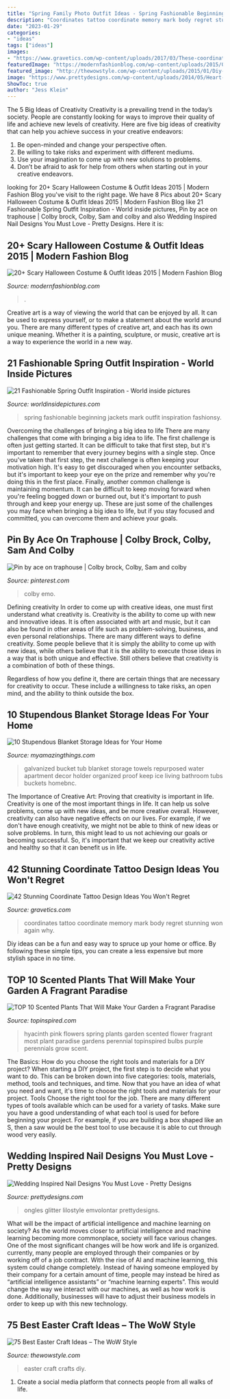 ```yaml
---
title: "Spring Family Photo Outfit Ideas - Spring Fashionable Beginning Jackets Mark Outfit Inspiration Fashionsy"
description: "Coordinates tattoo coordinate memory mark body regret stunning won again why"
date: "2023-01-29"
categories:
- "ideas"
tags: ["ideas"]
images:
- "https://www.gravetics.com/wp-content/uploads/2017/03/These-coordinates-are-large-and-they-go-the-extent-of-the-arm..jpg"
featuredImage: "https://modernfashionblog.com/wp-content/uploads/2015/08/20-Scary-Halloween-Costume-Outfit-Ideas-2015-20.jpg"
featured_image: "http://thewowstyle.com/wp-content/uploads/2015/01/Diy-crafts-for-easter-1.jpg"
image: "https://www.prettydesigns.com/wp-content/uploads/2014/05/Heart-Shape-Nails.jpg"
ShowToc: true
author: "Jess Klein"
---
```



The 5 Big Ideas of Creativity
Creativity is a prevailing trend in the today’s society. People are constantly looking for ways to improve their quality of life and achieve new levels of creativity. Here are five big ideas of creativity that can help you achieve success in your creative endeavors: 
1. Be open-minded and change your perspective often.
2. Be willing to take risks and experiment with different mediums.
3. Use your imagination to come up with new solutions to problems.
4. Don’t be afraid to ask for help from others when starting out in your creative endeavors.

	

		
looking for 20+ Scary Halloween Costume &amp; Outfit Ideas 2015 | Modern Fashion Blog you've visit to the right page. We have 8 Pics about 20+ Scary Halloween Costume &amp; Outfit Ideas 2015 | Modern Fashion Blog like 21 Fashionable Spring Outfit Inspiration - World inside pictures, Pin by ace on traphouse | Colby brock, Colby, Sam and colby and also Wedding Inspired Nail Designs You Must Love - Pretty Designs. Here it is:
		
    
## 20+ Scary Halloween Costume &amp; Outfit Ideas 2015 | Modern Fashion Blog

<img loading=lazy src="https://modernfashionblog.com/wp-content/uploads/2015/08/20-Scary-Halloween-Costume-Outfit-Ideas-2015-20.jpg" onerror="this.onerror=null;this.src='https://tse1.mm.bing.net/th?id=OIP.KDPGPPW1sz76Rq_Y0quohgHaKd&amp;pid=15.1';" alt="20+ Scary Halloween Costume &amp; Outfit Ideas 2015 | Modern Fashion Blog">

_Source: modernfashionblog.com_

>. 

	

Creative art is a way of viewing the world that can be enjoyed by all. It can be used to express yourself, or to make a statement about the world around you. There are many different types of creative art, and each has its own unique meaning. Whether it is a painting, sculpture, or music, creative art is a way to experience the world in a new way.

    
## 21 Fashionable Spring Outfit Inspiration - World Inside Pictures

<img loading=lazy src="https://worldinsidepictures.com/wp-content/uploads/2014/02/250.jpg" onerror="this.onerror=null;this.src='https://tse4.mm.bing.net/th?id=OIP.yt5KepeLOAz0OCqACoQ5ngHaLH&amp;pid=15.1';" alt="21 Fashionable Spring Outfit Inspiration - World inside pictures">

_Source: worldinsidepictures.com_

>spring fashionable beginning jackets mark outfit inspiration fashionsy. 

	

Overcoming the challenges of bringing a big idea to life
There are many challenges that come with bringing a big idea to life. The first challenge is often just getting started. It can be difficult to take that first step, but it's important to remember that every journey begins with a single step. Once you've taken that first step, the next challenge is often keeping your motivation high. It's easy to get discouraged when you encounter setbacks, but it's important to keep your eye on the prize and remember why you're doing this in the first place. Finally, another common challenge is maintaining momentum. It can be difficult to keep moving forward when you're feeling bogged down or burned out, but it's important to push through and keep your energy up. These are just some of the challenges you may face when bringing a big idea to life, but if you stay focused and committed, you can overcome them and achieve your goals.

    
## Pin By Ace On Traphouse | Colby Brock, Colby, Sam And Colby

<img loading=lazy src="https://i.pinimg.com/736x/15/c8/2e/15c82e8f77fddf527b95b0e5460222ad.jpg" onerror="this.onerror=null;this.src='https://tse1.mm.bing.net/th?id=OIP.LzRLmlB5uupW8SsZpGbfWgHaLH&amp;pid=15.1';" alt="Pin by ace on traphouse | Colby brock, Colby, Sam and colby">

_Source: pinterest.com_

>colby emo. 

	

Defining creativity
In order to come up with creative ideas, one must first understand what creativity is. Creativity is the ability to come up with new and innovative ideas. It is often associated with art and music, but it can also be found in other areas of life such as problem-solving, business, and even personal relationships.
There are many different ways to define creativity. Some people believe that it is simply the ability to come up with new ideas, while others believe that it is the ability to execute those ideas in a way that is both unique and effective. Still others believe that creativity is a combination of both of these things.

Regardless of how you define it, there are certain things that are necessary for creativity to occur. These include a willingness to take risks, an open mind, and the ability to think outside the box.

    
## 10 Stupendous Blanket Storage Ideas For Your Home

<img loading=lazy src="http://myamazingthings.com/wp-content/uploads/2017/03/storage2.jpg" onerror="this.onerror=null;this.src='https://tse1.mm.bing.net/th?id=OIP._WKpvzj4GqIADs0s0QrESwHaJ4&amp;pid=15.1';" alt="10 Stupendous Blanket Storage Ideas for Your Home">

_Source: myamazingthings.com_

>galvanized bucket tub blanket storage towels repurposed water apartment decor holder organized proof keep ice living bathroom tubs buckets homebnc. 

	

The Importance of Creative Art: Proving that creativity is important in life.
Creativity is one of the most important things in life. It can help us solve problems, come up with new ideas, and be more creative overall. However, creativity can also have negative effects on our lives. For example, if we don't have enough creativity, we might not be able to think of new ideas or solve problems. In turn, this might lead to us not achieving our goals or becoming successful. So, it's important that we keep our creativity active and healthy so that it can benefit us in life.

    
## 42 Stunning Coordinate Tattoo Design Ideas You Won&#039;t Regret

<img loading=lazy src="https://www.gravetics.com/wp-content/uploads/2017/03/These-coordinates-are-large-and-they-go-the-extent-of-the-arm..jpg" onerror="this.onerror=null;this.src='https://tse4.mm.bing.net/th?id=OIP.Yc0vozSyfqxtbQUNGuCqugHaJ4&amp;pid=15.1';" alt="42 Stunning Coordinate Tattoo Design Ideas You Won&#039;t Regret">

_Source: gravetics.com_

>coordinates tattoo coordinate memory mark body regret stunning won again why. 

	

Diy ideas can be a fun and easy way to spruce up your home or office. By following these simple tips, you can create a less expensive but more stylish space in no time.

    
## TOP 10 Scented Plants That Will Make Your Garden A Fragrant Paradise

<img loading=lazy src="https://www.topinspired.com/wp-content/uploads/2015/05/hyacinth.jpg" onerror="this.onerror=null;this.src='https://tse4.mm.bing.net/th?id=OIP.H4d-EtFtee5ccXjklv8OiwHaLH&amp;pid=15.1';" alt="TOP 10 Scented Plants That Will Make Your Garden a Fragrant Paradise">

_Source: topinspired.com_

>hyacinth pink flowers spring plants garden scented flower fragrant most plant paradise gardens perennial topinspired bulbs purple perennials grow scent. 

	

The Basics: How do you choose the right tools and materials for a DIY project?
When starting a DIY project, the first step is to decide what you want to do. This can be broken down into five categories: tools, materials, method, tools and techniques, and time. Now that you have an idea of what you need and want, it's time to choose the right tools and materials for your project.
Tools
Choose the right tool for the job. There are many different types of tools available which can be used for a variety of tasks. Make sure you have a good understanding of what each tool is used for before beginning your project. For example, if you are building a box shaped like an S, then a saw would be the best tool to use because it is able to cut through wood very easily.

    
## Wedding Inspired Nail Designs You Must Love - Pretty Designs

<img loading=lazy src="https://www.prettydesigns.com/wp-content/uploads/2014/05/Heart-Shape-Nails.jpg" onerror="this.onerror=null;this.src='https://tse4.mm.bing.net/th?id=OIP.X_cNl67EjJiAvQJAsJMTtAHaJ4&amp;pid=15.1';" alt="Wedding Inspired Nail Designs You Must Love - Pretty Designs">

_Source: prettydesigns.com_

>ongles glitter lilostyle emvolontar prettydesigns. 

	

What will be the impact of artificial intelligence and machine learning on society?
As the world moves closer to artificial intelligence and machine learning becoming more commonplace, society will face various changes. One of the most significant changes will be how work and life is organized. currently, many people are employed through their companies or by working off of a job contract. With the rise of AI and machine learning, this system could change completely. Instead of having someone employed by their company for a certain amount of time, people may instead be hired as “artificial intelligence assistants” or “machine learning experts”. This would change the way we interact with our machines, as well as how work is done. Additionally, businesses will have to adjust their business models in order to keep up with this new technology.

    
## 75 Best Easter Craft Ideas – The WoW Style

<img loading=lazy src="http://thewowstyle.com/wp-content/uploads/2015/01/Diy-crafts-for-easter-1.jpg" onerror="this.onerror=null;this.src='https://tse2.mm.bing.net/th?id=OIP.7gbhppAOVvGjif-ypMXI3gHaJ4&amp;pid=15.1';" alt="75 Best Easter Craft Ideas – The WoW Style">

_Source: thewowstyle.com_

>easter craft crafts diy. 

	

1. Create a social media platform that connects people from all walks of life. 

